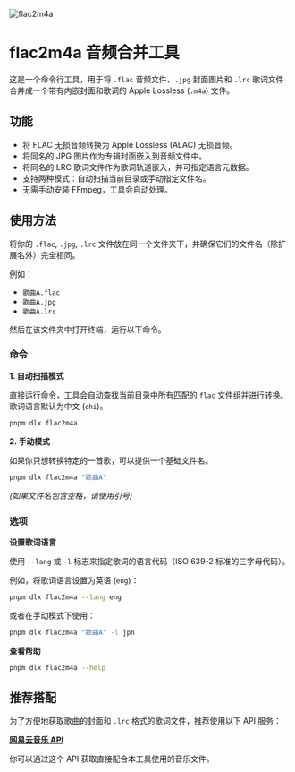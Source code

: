 ![flac2m4a](https://socialify.git.ci/CLCK0622/flac2m4a/image?font=Bitter&forks=1&language=1&name=1&owner=1&pattern=Floating+Cogs&stargazers=1&theme=Auto)

# flac2m4a 音频合并工具

这是一个命令行工具，用于将 `.flac` 音频文件、`.jpg` 封面图片和 `.lrc` 歌词文件合并成一个带有内嵌封面和歌词的 Apple Lossless (`.m4a`) 文件。

## 功能

-   将 FLAC 无损音频转换为 Apple Lossless (ALAC) 无损音频。
-   将同名的 JPG 图片作为专辑封面嵌入到音频文件中。
-   将同名的 LRC 歌词文件作为歌词轨道嵌入，并可指定语言元数据。
-   支持两种模式：自动扫描当前目录或手动指定文件名。
-   无需手动安装 FFmpeg，工具会自动处理。

## 使用方法

将你的 `.flac`, `.jpg`, `.lrc` 文件放在同一个文件夹下，并确保它们的文件名（除扩展名外）完全相同。

例如：
- `歌曲A.flac`
- `歌曲A.jpg`
- `歌曲A.lrc`

然后在该文件夹中打开终端，运行以下命令。

### 命令

**1. 自动扫描模式**

直接运行命令，工具会自动查找当前目录中所有匹配的 `flac` 文件组并进行转换。歌词语言默认为中文 (`chi`)。

```bash
pnpm dlx flac2m4a
```

**2. 手动模式**

如果你只想转换特定的一首歌，可以提供一个基础文件名。

```bash
pnpm dlx flac2m4a "歌曲A"
```
*(如果文件名包含空格，请使用引号)*

### 选项

**设置歌词语言**

使用 `--lang` 或 `-l` 标志来指定歌词的语言代码（ISO 639-2 标准的三字母代码）。

例如，将歌词语言设置为英语 (`eng`)：

```bash
pnpm dlx flac2m4a --lang eng
```

或者在手动模式下使用：

```bash
pnpm dlx flac2m4a "歌曲A" -l jpn
```

**查看帮助**

```bash
pnpm dlx flac2m4a --help
```

## 推荐搭配

为了方便地获取歌曲的封面和 `.lrc` 格式的歌词文件，推荐使用以下 API 服务：

[**网易云音乐 API**](https://api.toubiec.cn/wyapi.html)

你可以通过这个 API 获取直接配合本工具使用的音乐文件。
